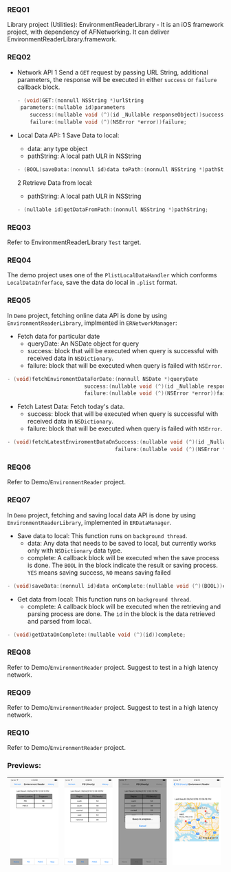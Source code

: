 ### REQ01
Library project (Utilities): EnvironmentReaderLibrary - It is an iOS framework project, with dependency of AFNetworking. It can deliver EnvironmentReaderLibrary.framework.

### REQ02
* Network API
  1 Send a `GET` request by passing URL String, additional parameters, the response will be executed in either `success` or `failure` callback block.
    ```objective-c
    - (void)GET:(nonnull NSString *)urlString
     parameters:(nullable id)parameters
        success:(nullable void (^)(id _Nullable responseObject))success
        failure:(nullable void (^)(NSError *error))failure;
    ```

* Local Data API:
  1 Save Data to local: 
    * data: any type object
    * pathString: A local path ULR in NSString
    ```objective-c
    - (BOOL)saveData:(nonnull id)data toPath:(nonnull NSString *)pathString;
    ```
  
  2 Retrieve Data from local:
    * pathString: A local path ULR in NSString
    ```objective-c
   - (nullable id)getDataFromPath:(nonnull NSString *)pathString;
   ```

### REQ03
Refer to EnvironmentReaderLibrary `Test` target.

### REQ04
The demo project uses one of the `PlistLocalDataHandler` which conforms `LocalDataInferface`, save the data do local in `.plist` format. 

### REQ05
In `Demo` project, fetching online data API is done by using `EnvironmentReaderLibrary`, implmented in `ERNetworkManager`:
  * Fetch data for particular date
    * queryDate: An NSDate object for query
    * success: block that will be executed when query is successful with received data in `NSDictionary`. 
    * failure: block that will be executed when query is failed with `NSError`.
  ```objective-c
  - (void)fetchEnviromentDataForDate:(nonnull NSDate *)queryDate
                           success:(nullable void (^)(id _Nullable responseObject))success
                           failure:(nullable void (^)(NSError *error))failure;
  ```

  * Fetch Latest Data: Fetch today's data. 
    * success: block that will be executed when query is successful with received data in `NSDictionary`. 
    * failure: block that will be executed when query is failed with `NSError`.
  ```objective-c
  - (void)fetchLatestEnviromentDataOnSuccess:(nullable void (^)(id _Nullable responseObject))success
                                     failure:(nullable void (^)(NSError *error))failure;
  ```

### REQ06
Refer to Demo/`EnvironmentReader` project.

### REQ07
In `Demo` project, fetching and saving local data API is done by using `EnvironmentReaderLibrary`, implemented in `ERDataManager`.
  * Save data to local: This function runs on `background thread`.
    * data: Any data that needs to be saved to local, but currently works only with `NSDictionary` data type.
    * complete: A callback block will be executed when the save process is done. The `BOOL` in the block indicate the result or saving process. `YES` means saving success, `NO` means saving failed
  ```objective-c
  - (void)saveData:(nonnull id)data onComplete:(nullable void (^)(BOOL))complete;
  ```
  
  * Get data from local: This function runs on `background thread`.
    * complete: A callback block will be executed when the retrieving and parsing process are done. The `id` in the block is the data retrieved and parsed from local.
  ```objective-c
  - (void)getDataOnComplete:(nullable void (^)(id))complete;
  ```
  
### REQ08
Refer to Demo/`EnvironmentReader` project. Suggest to test in a high latency network.

### REQ09
Refer to Demo/`EnvironmentReader` project. Suggest to test in a high latency network.

### REQ10
Refer to Demo/`EnvironmentReader` project.


### Previews:
| ![Image](https://github.com/qkzhu/EnviornmentReaderLibrary/blob/master/Demo/Screenshots/Simulator%20Screen%20Shot%20-%20iPhone%207%20-%202018-04-09%20at%2000.18.18.png) | ![Image](https://github.com/qkzhu/EnviornmentReaderLibrary/blob/master/Demo/Screenshots/Simulator%20Screen%20Shot%20-%20iPhone%207%20-%202018-04-09%20at%2000.18.23.png) | ![Image](https://github.com/qkzhu/EnviornmentReaderLibrary/blob/master/Demo/Screenshots/Simulator%20Screen%20Shot%20-%20iPhone%207%20-%202018-04-09%20at%2000.18.29.png) | ![Image](https://github.com/qkzhu/EnviornmentReaderLibrary/blob/master/Demo/Screenshots/Simulator%20Screen%20Shot%20-%20iPhone%207%20-%202018-04-09%20at%2000.19.11.png) |
| ------ | ------ | ------ | ------ |
